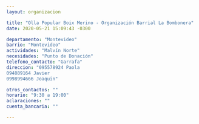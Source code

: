 ```yaml
---
layout: organizacion

title: "Olla Popular Boix Merino - Organización Barrial La Bombonera"
date: 2020-05-21 15:09:43 -0300

departamento: "Montevideo"
barrio: "Montevideo"
actividades: "Malvín Norte"
necesidades: "Punto de Donación"
telefono_contacto: "Garrafa"
direccion: "095578924 Paola
094889164 Javier
0998994666 Joaquin"

otros_contactos: ""
horario: "9:30 a 19:00"
aclaraciones: ""
cuenta_bancaria: ""

---
```

